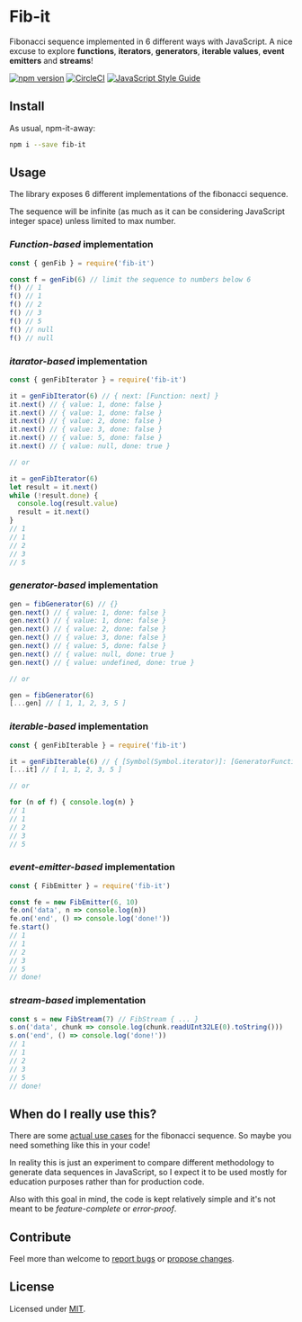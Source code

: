 # Fib-it

Fibonacci sequence implemented in 6 different ways with JavaScript. A nice excuse to explore **functions**, **iterators**, **generators**, **iterable values**, **event emitters** and **streams**!

[![npm version](https://badge.fury.io/js/fib-it.svg)](https://badge.fury.io/js/fib-it)
[![CircleCI](https://circleci.com/gh/lmammino/fib-it.svg?style=shield)](https://circleci.com/gh/lmammino/fib-it)
[![JavaScript Style Guide](https://img.shields.io/badge/code_style-standard-brightgreen.svg)](https://standardjs.com)

## Install

As usual, npm-it-away:

```bash
npm i --save fib-it
```

## Usage

The library exposes 6 different implementations of the fibonacci sequence.

The sequence will be infinite (as much as it can be considering JavaScript integer space) unless limited to max number.

### _Function-based_ implementation

```javascript
const { genFib } = require('fib-it')

const f = genFib(6) // limit the sequence to numbers below 6
f() // 1
f() // 1
f() // 2
f() // 3
f() // 5
f() // null
f() // null
```

### _itarator-based_ implementation

```javascript
const { genFibIterator } = require('fib-it')

it = genFibIterator(6) // { next: [Function: next] }
it.next() // { value: 1, done: false }
it.next() // { value: 1, done: false }
it.next() // { value: 2, done: false }
it.next() // { value: 3, done: false }
it.next() // { value: 5, done: false }
it.next() // { value: null, done: true }

// or

it = genFibIterator(6)
let result = it.next()
while (!result.done) {
  console.log(result.value)
  result = it.next()
}
// 1
// 1
// 2
// 3
// 5
```

### _generator-based_ implementation

```javascript
gen = fibGenerator(6) // {}
gen.next() // { value: 1, done: false }
gen.next() // { value: 1, done: false }
gen.next() // { value: 2, done: false }
gen.next() // { value: 3, done: false }
gen.next() // { value: 5, done: false }
gen.next() // { value: null, done: true }
gen.next() // { value: undefined, done: true }

// or

gen = fibGenerator(6)
[...gen] // [ 1, 1, 2, 3, 5 ]
```

### _iterable-based_ implementation

```javascript
const { genFibIterable } = require('fib-it')

it = genFibIterable(6) // { [Symbol(Symbol.iterator)]: [GeneratorFunction: [Symbol.iterator]] }
[...it] // [ 1, 1, 2, 3, 5 ]

// or

for (n of f) { console.log(n) }
// 1
// 1
// 2
// 3
// 5
```

### _event-emitter-based_ implementation

```javascript
const { FibEmitter } = require('fib-it')

const fe = new FibEmitter(6, 10)
fe.on('data', n => console.log(n))
fe.on('end', () => console.log('done!'))
fe.start()
// 1
// 1
// 2
// 3
// 5
// done!
```

### _stream-based_ implementation

```javascript
const s = new FibStream(7) // FibStream { ... }
s.on('data', chunk => console.log(chunk.readUInt32LE(0).toString()))
s.on('end', () => console.log('done!'))
// 1
// 1
// 2
// 3
// 5
// done!
```

## When do I really use this?

There are some [actual use cases](https://www.stocktrader.com/2009/05/26/fibonacci-numbers-investors-sequence-elliot-wave-theory/) for the fibonacci sequence. So maybe you need something like this in your code!

In reality this is just an experiment to compare different methodology to generate data sequences in JavaScript, so I expect it to be used mostly for education purposes rather than for production code.

Also with this goal in mind, the code is kept relatively simple and it's not meant to be _feature-complete_ or _error-proof_.

## Contribute

Feel more than welcome to
[report bugs](https://github.com/lmammino/fib-it/issues) or [propose changes](https://github.com/lmammino/fib-it/pulls).

## License

Licensed under [MIT](https://github.com/lmammino/fib-it/blob/master/LICENSE).
